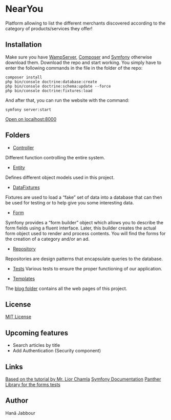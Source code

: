 # NearYou
Platform allowing to list the different merchants discovered according to the category of products/services they offer!


## Installation 

Make sure you have [WampServer](https://www.wampserver.com/en/), [Composer](https://getcomposer.org/) and [Symfony](https://symfony.com/download) otherwise download them.
Download the repo and start working. You simply have to enter the following commands in the file in the folder of the repo:
```
composer install
php bin/console doctrine:database:create
php bin/console doctrine:schema:update --force
php bin/console doctrine:fixtures:load
```
And after that, you can run the website with the command:
```
symfony server:start
```
[Open on localhost:8000](http://localhost:8000/)

## Folders
- [Controller](https://github.com/15087/archiWeb/tree/main/archiLog/src/Controller)

Different function controlling the entire system.

- [Entity](https://github.com/15087/archiWeb/tree/main/archiLog/src/Entity)

Defines different object models used in this project.

- [DataFixtures](https://github.com/15087/archiWeb/tree/main/archiLog/src/DataFixtures)

Fixtures are used to load a “fake” set of data into a database that can then be used for testing or to help give you some interesting data.

- [Form](https://github.com/15087/archiWeb/tree/main/archiLog/src/Form)

Symfony provides a “form builder” object which allows you to describe the form fields using a fluent interface. Later, this builder creates the actual form object used to render and process contents.
You will find the forms for the creation of a category and/or an ad.

- [Repository](https://github.com/15087/archiWeb/tree/main/archiLog/src/Repository)

Repositories are design patterns that encapsulate queries to the database.

- [Tests](https://github.com/15087/archiWeb/tree/main/archiLog/tests)
Various tests to ensure the proper functioning of our application.

- [Templates](https://github.com/15087/archiWeb/tree/main/archiLog/templates)

The [blog folder](https://github.com/15087/archiWeb/tree/main/archiLog/templates/blog) contains all the web pages of this project.

## License 
[MIT License](https://github.com/15087/archiWeb/blob/main/LICENSE)

## Upcoming features

- Search articles by title
- Add Authentication (Security component)

## Links 

[Based on the tutorial by Mr. Lior Chamla](https://www.youtube.com/watch?v=_GjHWa9hQic)
[Symfony Documentation](https://symfony.com/doc/current/index.html)
[Panther Library for the forms tests](https://github.com/symfony/panther)

## Author

Hanâ Jabbour
